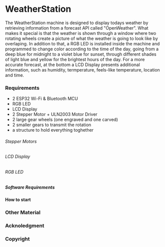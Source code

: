 # WeatherStation
The WeatherStation machine is designed to display todays weather by retrieving information from a forecast API called "OpenWeather". What makes it special is that the weather is shown through a window where two rotating wheels create a picture of what the weather is going to look like by overlaping. In addition to that, a RGB LED is installed inside the machine and programmed to change color according to the time of the day, going from a deep blue for midnight to a violet blue for sunset, through different shades of light blue and yellow for the brightest hours of the day. For a more accurate forecast, at the bottom a LCD Display presents additional information, such as humidity, termperature, feels-like temperature, location and time.


### Requirements
* 2 ESP32 Wi-Fi & Bluetooth MCU
* RGB LED
* LCD Display
* 2 Stepper Motor + ULN2003 Motor Driver
* 2 large gear wheels (one engraved and one carved)
* 2 smaller gears to transmit the rotation
* a structure to hold everything toghether

###### Stepper Motors
###### LCD Display
###### RGB LED 
##### Software Requirements
#### How to start
### Other Material
### Acknoledgment
### Copyright

